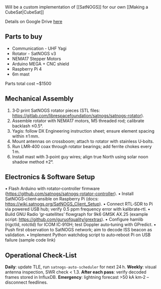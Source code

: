 Will be a custom implementation of [[SatNOGS]] for our own [[Making a CubeSat|CubeSat]]

Details on Google Drive [here](https://docs.google.com/document/d/18e_GuzHi5682flhGZ4vqNJ4_eZs64ok7/edit?usp=drive_link&ouid=109716375499631112008&rtpof=true&sd=true)

## Parts to buy
- Communication - UHF Yagi
- Rotator - SatNOGS v3
- NEMA17 Stepper Motors
- Arduino MEGA + CNC shield
- Raspberry Pi 4
- 6m mast

Parts total cost ~$1500

## Mechanical Assembly

1. 3‑D print SatNOGS rotator pieces (STL files: https://gitlab.com/librespacefoundation/satnogs/satnogs-rotator).
2. Assemble rotator with NEMA17 motors, M5 threaded rod; calibrate backlash ≤0.5°.
3. Yagis: follow DX Engineering instruction sheet; ensure element spacing within ±1 mm.
4. Mount antennas on crossboom; attach to rotator with stainless U‑bolts.
5. Run LMR‑400 coax through rotator bearings; add ferrite chokes every 1 m.
6. Install mast with 3‑point guy wires; align true North using solar noon shadow method ±2°.

## Electronics & Software Setup
• Flash Arduino with rotator‑controller firmware (https://github.com/satnogs/satnogs-rotator-controller).
• Install SatNOGS‑client‑ansible on Raspberry Pi (docs: https://wiki.satnogs.org/SatNOGS_Client_Setup).
• Connect RTL‑SDR to Pi via powered USB hub; verify 0.5 ppm frequency error with kalibrate‑rtl.
• Build GNU Radio ‘gr‑satellites’ flowgraph for 9k6 GMSK AX.25 (example script: https://github.com/guruofquality/grextras).
• Configure hamlib (rigctld, rotctld) for ICOM IC‑910H; test Doppler auto‑tuning with GPredict.
• Push first observation to SatNOGS network; aim to decode ISS beacon as validation.
• Implement Python watchdog script to auto‑reboot Pi on USB failure (sample code link)

## Operational Check‑List
**Daily**: update TLE, run `satnogs-auto-scheduler` for next 24 h.
**Weekly**: visual antenna inspection, SWR check < 1.3.
**After each pass**: verify decoded frames stored in InfluxDB.
**Emergency**: lightning forecast >50 kA km‑2 – disconnect feedlines.
